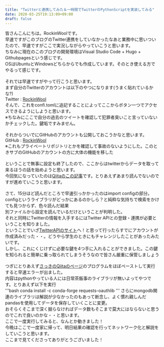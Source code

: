 ```yaml
---
title: "Twitterと連携してみた＆一時間でTwitterのPythonScriptを実装してみる"
date: 2020-03-25T19:13:09+09:00
draft: false
---
```

皆さんこんにちは。RockinWoolです。\
早速ですがこのブログのTwitter連携をしていなかったなあと業務中に思いついたので、早速ですがここで実況しながらやっていこうと思います。\
ちなみに現在のこのブログの開発環境はVisual Studio Code + Hugo + Githubpagesという感じです。\
OSはUbuntuとWindowsどちらからでも作成しています。そのとき使える方でやるって感じです。\
\
それでは早速ですがやって行こうと思います。\
まず自分のTwitterのアカウントは以下のやつになります(うまく貼れているかな?)\
Twitter : [RockinWool][1]\
そんで、これをconfi.tomlに追記することによってここからボタン一つでアクセスできるようにしようと思います。\
※ちなみにここで自分の過去のツイートを確認して犯罪者臭いこと言っていないかチェックした。鍵垢ですみません。\
\
それからついでにGitHubのアカウントも公開しておこうかなと思います。\
GitHub : [RockinWool][2]\
※これもプライベートリポジトリとかを確認して事故のないようにした。このときサブのGitHubのアカウントの方に大体の機能を移した\
\
ということで無事に設定も終了したので、ここからはtwitterからデータを取って来るほうの話を始めようと思います。\
今回気になっていたのは[Qiitaのこの記事][3]です。とりあえずあまり読んでないのですが進めていこうと思います。\
\
さて、15分ほど読んだところで早速引っかかったのはimport configの部分。\
configというライブラリがどっかにあるのかしら？と純粋な気持ちで検索をかけても見つからず、色々読んだ結果\
別ファイルから設定を読んでいるだけということが判明した。\
それと同時にTwitterの情報を入手するにはTwitter APIとの登録・連携が必要ということを知りました。\
ということでいざ[TwitterAPIのサイト][4]へ！と思って行ったらすでにアカウントが作成済みだった・・。どうやら学生のときにもチャレンジしたことがあったみたいです。\
しかし、これにくじけずに必要な鍵を4つ手に入れることができました。この鍵を知られると簡単に乗っ取られてしまうそうなので皆さん厳重に保管しましょう\
\
つぎにとりあえず[さっきのQiitaのページ][4]のプログラムをほぼペーストして実行すると早速エラーが出ました。\
内容はpythonやっている人には日常茶飯事のライブラリが無いよってやつです。とりあえず以下を実行\
'''bash
conda install -c conda-forge requests-oauthlib
'''
さらにmongodb関連のライブラリは解説が少なかったのもあって断念し、よく慣れ親しんだpandasを使用してデータを保存していくことに変更。\
おそらくそこまで深く掘らなければデータ数もそこまで莫大にはならないと思うのでこれで良いのかな・・と思います。\
ここで一度実行してみると、なんとか動きました！\
今晩はここで一度家に帰って、明日結果の確認を行ってネットワーク化と解説をしていこうと思います。\
ここまで見てくださってありがとうございました！


[1]:https://twitter.com/vaex116
[2]:https://github.com/RockinWool/talkings
[3]:https://qiita.com/bc_yuuuuuki/items/964efd17dae53d855c8b
[4]:https://developer.twitter.com/en/apps